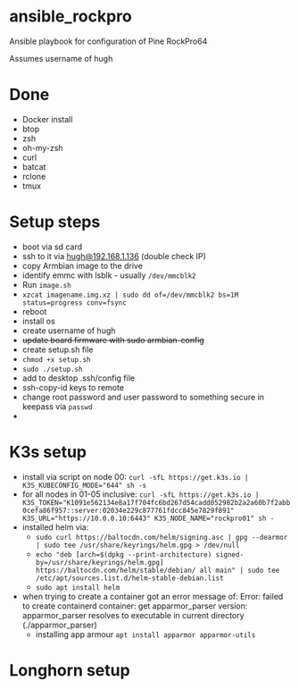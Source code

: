 # ansible_rockpro

Ansible playbook for configuration of Pine RockPro64

Assumes username of hugh

# Done

- Docker install
- btop
- zsh
- oh-my-zsh
- curl
- batcat
- rclone
- tmux

# Setup steps

- boot via sd card
- ssh to it via hugh@192.168.1.136 (double check IP)
- copy Armbian image to the drive
- identify emmc with lsblk - usually `/dev/mmcblk2`
- Run `image.sh`
- `xzcat imagename.img.xz | sudo dd of=/dev/mmcblk2 bs=1M status=progress conv=fsync`
- reboot
- install os
- create username of hugh
- ~~update board firmware with sudo armbian-config~~
- create setup.sh file
- `chmod +x setup.sh`
- `sudo ./setup.sh`
- add to desktop .ssh/config file
- ssh-copy-id keys to remote
- change root password and user password to something secure in keepass via `passwd`
-

# K3s setup

- install via script on node 00: `curl -sfL https://get.k3s.io | K3S_KUBECONFIG_MODE="644" sh -s `
- for all nodes in 01-05 inclusive:
  `curl -sfL https://get.k3s.io | K3S_TOKEN="K1091e562134e8a17f704fc6bd267d54cadd052982b2a2a60b7f2abb0cefa86f957::server:02034e229c877761fdcc845e7829f891" K3S_URL="https://10.0.0.10:6443" K3S_NODE_NAME="rockpro01" sh - `
- installed helm via:
    - `sudo curl https://baltocdn.com/helm/signing.asc | gpg --dearmor | sudo tee /usr/share/keyrings/helm.gpg > /dev/null`
    - `echo "deb [arch=$(dpkg --print-architecture) signed-by=/usr/share/keyrings/helm.gpg] https://baltocdn.com/helm/stable/debian/ all main" | sudo tee /etc/apt/sources.list.d/helm-stable-debian.list`
    - `sudo apt install helm`
- when trying to create a container got an error message of: Error: failed to create containerd container: get
  apparmor_parser version: apparmor_parser resolves to executable in current directory (./apparmor_parser)
    - installing app armour `apt install apparmor apparmor-utils`

# Longhorn setup

